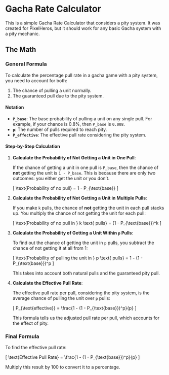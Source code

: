 # Gacha Rate Calculator

This is a simple Gacha Rate Calculator that considers a pity system. It was created for PixelHeros, but it should work for any basic Gacha system with a pity mechanic.

## The Math

### General Formula

To calculate the percentage pull rate in a gacha game with a pity system, you need to account for both:

1. The chance of pulling a unit normally.
2. The guaranteed pull due to the pity system.

#### Notation

- **`P_base`**: The base probability of pulling a unit on any single pull. For example, if your chance is 0.8%, then `P_base` is `0.008`.
- **`p`**: The number of pulls required to reach pity.
- **`P_effective`**: The effective pull rate considering the pity system.

#### Step-by-Step Calculation

1. **Calculate the Probability of Not Getting a Unit in One Pull**:

    If the chance of getting a unit in one pull is `P_base`, then the chance of **not** getting the unit is `1 - P_base`. This is because there are only two outcomes: you either get the unit or you don’t.

    \[
    \text{Probability of no pull} = 1 - P_{\text{base}}
    \]

2. **Calculate the Probability of Not Getting a Unit in Multiple Pulls**:

    If you make `k` pulls, the chance of **not** getting the unit in each pull stacks up. You multiply the chance of not getting the unit for each pull:

    \[
    \text{Probability of no pull in } k \text{ pulls} = (1 - P_{\text{base}})^k
    \]

3. **Calculate the Probability of Getting a Unit Within `p` Pulls**:

    To find out the chance of getting the unit in `p` pulls, you subtract the chance of not getting it at all from 1:

    \[
    \text{Probability of pulling the unit in } p \text{ pulls} = 1 - (1 - P_{\text{base}})^p
    \]

    This takes into account both natural pulls and the guaranteed pity pull.

4. **Calculate the Effective Pull Rate**:

    The effective pull rate per pull, considering the pity system, is the average chance of pulling the unit over `p` pulls:

    \[
    P_{\text{effective}} = \frac{1 - (1 - P_{\text{base}})^p}{p}
    \]

    This formula tells us the adjusted pull rate per pull, which accounts for the effect of pity.

### Final Formula

To find the effective pull rate:

\[
\text{Effective Pull Rate} = \frac{1 - (1 - P_{\text{base}})^p}{p}
\]

Multiply this result by 100 to convert it to a percentage.
